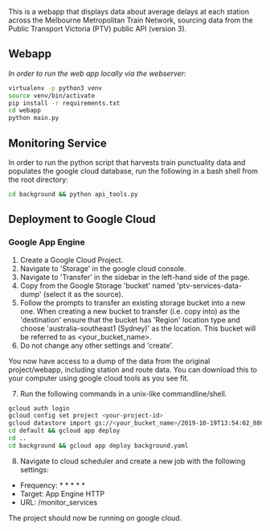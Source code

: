 This is a webapp that displays data about average delays at each station across the Melbourne Metropolitan Train Network, sourcing data from the Public Transport Victoria (PTV) public API (version 3).

## Webapp
<i>In order to run the web app locally via the webserver:</i>
```bash
virtualenv -p python3 venv
source venv/bin/activate
pip install -r requirements.txt
cd webapp
python main.py
```
## Monitoring Service
In order to run the python script that harvests train punctuality data and populates the google cloud database, run the following in a bash shell from the root directory:
```bash
cd background && python api_tools.py
```

## Deployment to Google Cloud
### Google App Engine
1. Create a Google Cloud Project.
2. Navigate to 'Storage' in the google cloud console.
3. Navigate to 'Transfer' in the sidebar in the left-hand side of the page.
4. Copy from the Google Storage 'bucket' named 'ptv-services-data-dump' (select it as the source).
5. Follow the prompts to transfer an existing storage bucket into a new one. When creating a new bucket to transfer (i.e. copy into) as the 'destination' ensure that the bucket has 'Region' location type and choose 'australia-southeast1 (Sydney)' as the location. This bucket will be referred to as <your_bucket_name>.
6. Do not change any other settings and 'create'.

You now have access to a dump of the data from the original project/webapp, including station and route data. You can download this to your computer using google cloud tools as you see fit.

7. Run the following commands in a unix-like commandline/shell.

```bash
gcloud auth login
gcloud config set project <your-project-id>
gcloud datastore import gs://<your_bucket_name>/2019-10-19T13:54:02_88616/2019-10-19T13:54:02_88616.overall_export_metadata
cd default && gcloud app deploy
cd ..
cd background && gcloud app deploy background.yaml
```

8. Navigate to cloud scheduler and create a new job with the following settings:
- Frequency: * * * * *
- Target: App Engine HTTP
- URL: /monitor_services

The project should now be running on google cloud.
